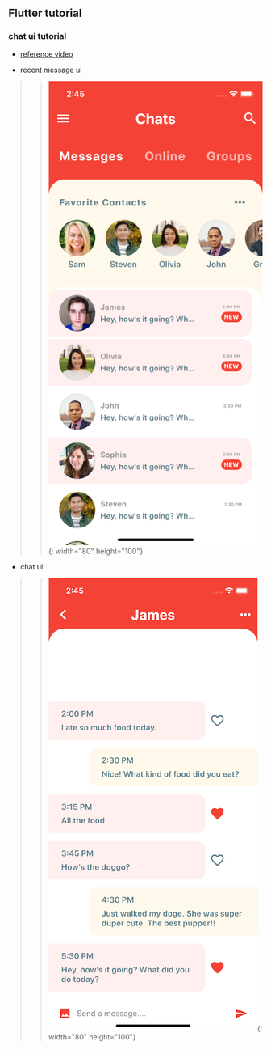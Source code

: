 ## Flutter tutorial 

### chat ui tutorial 
- [reference video](https://youtu.be/h-igXZCCrrc)

- recent message ui
> > ![Alt text](./docs/recent.png){: width="80" height="100"}

- chat ui
> > ![Alt text](./docs/chat.png){: width="80" height="100"}